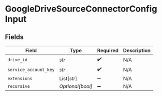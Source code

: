 # GoogleDriveSourceConnectorConfigInput


## Fields

| Field                 | Type                  | Required              | Description           |
| --------------------- | --------------------- | --------------------- | --------------------- |
| `drive_id`            | *str*                 | :heavy_check_mark:    | N/A                   |
| `service_account_key` | *str*                 | :heavy_check_mark:    | N/A                   |
| `extensions`          | List[*str*]           | :heavy_minus_sign:    | N/A                   |
| `recursive`           | *Optional[bool]*      | :heavy_minus_sign:    | N/A                   |